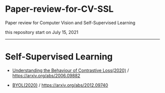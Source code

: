 # Paper-review-for-CV-SSL
Paper review for Computer Vision and Self-Supervised Learning

this repository start on July 15, 2021

---

# Self-Supervised Learning

- [Understanding the Behaviour of Contrastive Loss(2020)](https://deep-learning-study.tistory.com/753) / https://arxiv.org/abs/2006.09882

- [BYOL(2020)](https://deep-learning-study.tistory.com/753) / https://arxiv.org/abs/2012.09740
